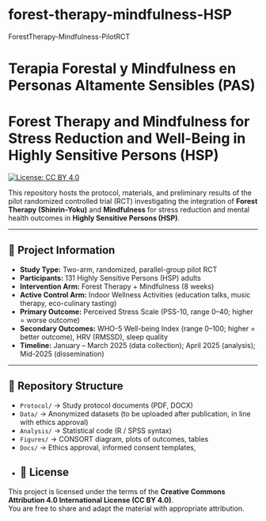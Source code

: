 # forest-therapy-mindfulness-HSP
ForestTherapy-Mindfulness-PilotRCT
# Terapia Forestal y Mindfulness en Personas Altamente Sensibles (PAS)

# Forest Therapy and Mindfulness for Stress Reduction and Well-Being in Highly Sensitive Persons (HSP)

[![License: CC BY 4.0](https://img.shields.io/badge/License-CC%20BY%204.0-lightgrey.svg)](https://creativecommons.org/licenses/by/4.0/)

This repository hosts the protocol, materials, and preliminary results of the pilot randomized controlled trial (RCT) investigating the integration of **Forest Therapy (Shinrin-Yoku)** and **Mindfulness** for stress reduction and mental health outcomes in **Highly Sensitive Persons (HSP)**.

---

## 🔹 Project Information
- **Study Type:** Two-arm, randomized, parallel-group pilot RCT  
- **Participants:** 131 Highly Sensitive Persons (HSP) adults  
- **Intervention Arm:** Forest Therapy + Mindfulness (8 weeks)  
- **Active Control Arm:** Indoor Wellness Activities (education talks, music therapy, eco-culinary tasting)  
- **Primary Outcome:** Perceived Stress Scale (PSS-10, range 0–40; higher = worse outcome)  
- **Secondary Outcomes:** WHO-5 Well-being Index (range 0–100; higher = better outcome), HRV (RMSSD), sleep quality  
- **Timeline:** January – March 2025 (data collection); April 2025 (analysis); Mid-2025 (dissemination)  

---

## 🔹 Repository Structure
- `Protocol/` → Study protocol documents (PDF, DOCX)  
- `Data/` → Anonymized datasets (to be uploaded after publication, in line with ethics approval)  
- `Analysis/` → Statistical code (R / SPSS syntax)  
- `Figures/` → CONSORT diagram, plots of outcomes, tables  
- `Docs/` → Ethics approval, informed consent templates,
- ## 🔹 License
This project is licensed under the terms of the **Creative Commons Attribution 4.0 International License (CC BY 4.0)**.  
You are free to share and adapt the material with appropriate attribution.  

